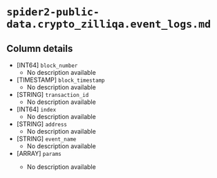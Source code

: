 # `spider2-public-data.crypto_zilliqa.event_logs.md`

## Column details

* [INT64]    `block_number`
  - No description available
* [TIMESTAMP]    `block_timestamp`
  - No description available
* [STRING]    `transaction_id`
  - No description available
* [INT64]    `index`
  - No description available
* [STRING]    `address`
  - No description available
* [STRING]    `event_name`
  - No description available
* [ARRAY<STRING>]    `params`
  - No description available

